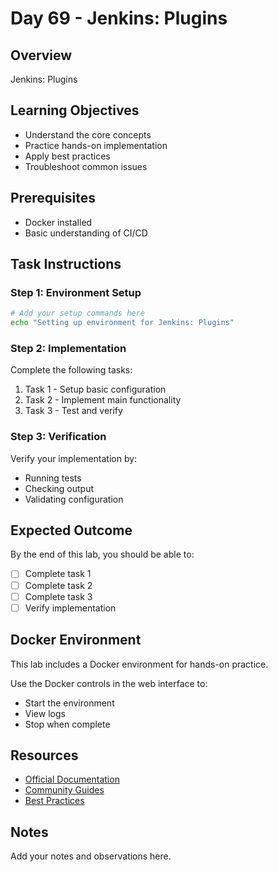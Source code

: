 # Day 69 - Jenkins: Plugins

## Overview
Jenkins: Plugins

## Learning Objectives
- Understand the core concepts
- Practice hands-on implementation
- Apply best practices
- Troubleshoot common issues

## Prerequisites
- Docker installed
- Basic understanding of CI/CD

## Task Instructions

### Step 1: Environment Setup
```bash
# Add your setup commands here
echo "Setting up environment for Jenkins: Plugins"
```

### Step 2: Implementation
Complete the following tasks:
1. Task 1 - Setup basic configuration
2. Task 2 - Implement main functionality
3. Task 3 - Test and verify

### Step 3: Verification
Verify your implementation by:
- Running tests
- Checking output
- Validating configuration

## Expected Outcome
By the end of this lab, you should be able to:
- [ ] Complete task 1
- [ ] Complete task 2
- [ ] Complete task 3
- [ ] Verify implementation

## Docker Environment
This lab includes a Docker environment for hands-on practice.

Use the Docker controls in the web interface to:
- Start the environment
- View logs
- Stop when complete

## Resources
- [Official Documentation](#)
- [Community Guides](#)
- [Best Practices](#)

## Notes
Add your notes and observations here.
